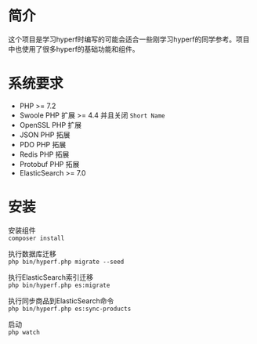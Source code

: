 # 简介
这个项目是学习hyperf时编写的可能会适合一些刚学习hyperf的同学参考。项目中也使用了很多hyperf的基础功能和组件。  

# 系统要求

 - PHP >= 7.2
 - Swoole PHP 扩展 >= 4.4 并且关闭 `Short Name`
 - OpenSSL PHP 扩展
 - JSON PHP 拓展
 - PDO PHP 拓展 
 - Redis PHP 拓展 
 - Protobuf PHP 拓展
 - ElasticSearch >= 7.0

# 安装

安装组件  
`composer install`

执行数据库迁移  
`php bin/hyperf.php migrate --seed`

执行ElasticSearch索引迁移  
`php bin/hyperf.php es:migrate`

执行同步商品到ElasticSearch命令  
`php bin/hyperf.php es:sync-products`

启动  
`php watch`

